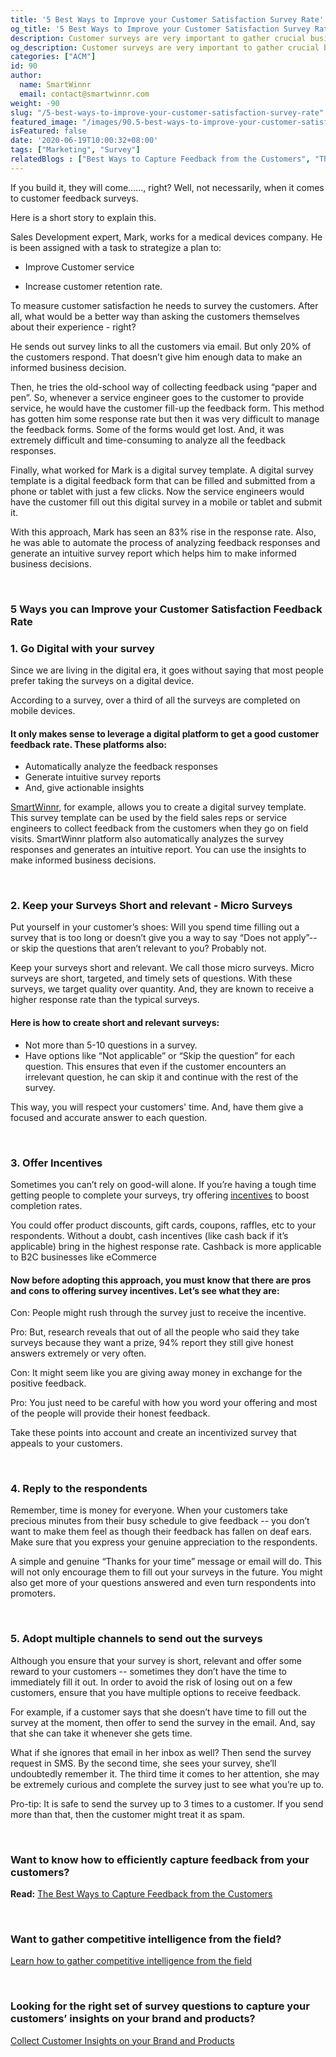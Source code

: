 ```yaml
---
title: '5 Best Ways to Improve your Customer Satisfaction Survey Rate'
og_title: '5 Best Ways to Improve your Customer Satisfaction Survey Rate'
description: Customer surveys are very important to gather crucial business data. Survey customers in the right away to create the maximum impact
og_description: Customer surveys are very important to gather crucial business data. Survey customers in the right away to create the maximum impact
categories: ["ACM"]
id: 90
author:
  name: SmartWinnr
  email: contact@smartwinnr.com
weight: -90
slug: "/5-best-ways-to-improve-your-customer-satisfaction-survey-rate"
featured_image: "/images/90.5-best-ways-to-improve-your-customer-satisfaction-survey-rate.png"
isFeatured: false
date: '2020-06-19T10:00:32+08:00'
tags: ["Marketing", "Survey"]
relatedBlogs : ["Best Ways to Capture Feedback from the Customers", "The 6 Buyer Personas and how to train your team to sell to them", "10 Most Effective Sales Pitch Ideas", "Top 6 Sales Methodologies for Closing Complex Deals", "10 Effective Techniques to overcome Sales Objections"]
---
```


If you build it, they will come……, right? Well, not necessarily, when it comes to customer feedback surveys.

Here is a short story to explain this. 

Sales Development expert, Mark, works for a medical devices company. He is been assigned with a task to strategize a plan to:

* Improve Customer service 

* Increase customer retention rate.

To measure customer satisfaction he needs to survey the customers. After all, what would be a better way than asking the customers themselves about their experience - right?

He sends out survey links to all the customers via email. But only 20% of the customers respond. That doesn’t give him enough data to make an informed business decision. 

Then, he tries the old-school way of collecting feedback using “paper and pen”. So, whenever a service engineer goes to the customer to provide service, he would have the customer fill-up the feedback form. This method has gotten him some response rate but then it was very difficult to manage the feedback forms. Some of the forms would get lost. And, it was extremely difficult and time-consuming to analyze all the feedback responses.

<div class="ml_special_div_blog">
  <div class="ml_special_div_blog_content ml-margin-top10">
    <p class="">Finally, what worked for Mark is a digital survey template. A digital survey template is a digital feedback form that can be filled and submitted from a phone or tablet with just a few clicks. Now the service engineers would have the customer fill out this digital survey in a mobile or tablet and submit it. </p>
    <p class="">With this approach, Mark has seen an 83% rise in the response rate. Also, he was able to automate the process of analyzing feedback responses and generate an intuitive survey report which helps him to make informed business decisions. </p>
  </div>
</div>

<br>

### **5 Ways you can Improve your Customer Satisfaction Feedback Rate**

### **1. Go Digital with your survey**

Since we are living in the digital era, it goes without saying that most people prefer taking the surveys on a digital device.

<div class="ml_pro_tip ml-margin-bottom20">
  <p>According to a survey, over a third of all the surveys are completed on mobile devices.</p>
</div>

<div class="ml_special_div_blog">
  <h4 class="ml_special_div_blog_title ml_text_bold">It only makes sense to leverage a digital platform to get a good customer feedback rate. These platforms also: </h4>
  <div class="ml_special_div_blog_content ml-margin-top10">
    <ul>
      <li>Automatically analyze the feedback responses</li>
      <li>Generate intuitive survey reports</li>
      <li>And, give actionable insights</li>
    </ul>
  </div>
</div>

<a href="https://www.smartwinnr.com/product/targeted-learning/" target="_blank" class="ml-desc-text">SmartWinnr</a>, for example, allows you to create a digital survey template. This survey template can be used by the field sales reps or service engineers to collect feedback from the customers when they go on field visits. SmartWinnr platform also automatically analyzes the survey responses and generates an intuitive report. You can use the insights to make informed business decisions. 

<br>

### **2. Keep your Surveys Short and relevant - Micro Surveys**

Put yourself in your customer’s shoes: Will you spend time filling out a survey that is too long or doesn’t give you a way to say “Does not apply”-- or skip the questions that aren’t relevant to you? Probably not.

Keep your surveys short and relevant. We call those micro surveys. Micro surveys are short, targeted, and timely sets of questions. With these surveys, we target quality over quantity. And, they are known to receive a higher response rate than the typical surveys. 

<div class="ml_special_div_blog">
  <h4 class="ml_special_div_blog_title ml_text_bold">Here is how to create short and relevant surveys:</h4>
  <div class="ml_special_div_blog_content ml-margin-top10">
    <ul>
      <li>Not more than 5-10 questions in a survey.</li>
      <li>Have options like “Not applicable” or “Skip the question” for each question. This ensures that even if the customer encounters an irrelevant question, he can skip it and continue with the rest of the survey.</li>
    </ul>
  </div>
</div>

This way, you will respect your customers' time. And, have them give a focused and accurate answer to each question.

<br>

### **3. Offer Incentives**

Sometimes you can’t rely on good-will alone. If you’re having a tough time getting people to complete your surveys, try offering <a href="https://www.smartwinnr.com/post/sales-incentive-ideas-to-keep-your-sales-team-motivated/" target="_blank">incentives</a> to boost completion rates.

You could offer product discounts, gift cards, coupons, raffles, etc to your respondents. Without a doubt, cash incentives (like cash back if it’s applicable) bring in the highest response rate. Cashback is more applicable to B2C businesses like eCommerce

<div class="ml_special_div_blog">
  <h4 class="ml_special_div_blog_title ml_text_bold">Now before adopting this approach, you must know that there are pros and cons to offering survey incentives. Let’s see what they are:</h4>
  <div class="ml_special_div_blog_content ml-margin-top10">
    <p><span class="ml_text_bold">Con:</span> People might rush through the survey just to receive the incentive.</p>
    <p><span class="ml_text_bold">Pro:</span> But, research reveals that out of all the people who said they take surveys because they want a prize, 94% report they still give honest answers extremely or very often.</p>
    <p><span class="ml_text_bold">Con:</span> It might seem like you are giving away money in exchange for the positive feedback.</p>
    <p><span class="ml_text_bold">Pro:</span> You just need to be careful with how you word your offering and most of the people will provide their honest feedback.</p>
  </div>
</div>

Take these points into account and create an incentivized survey that appeals to your customers.

<br>

### **4. Reply to the respondents**

Remember, time is money for everyone. When your customers take precious minutes from their busy schedule to give feedback -- you don’t want to make them feel as though their feedback has fallen on deaf ears. Make sure that you express your genuine appreciation to the respondents. 

<div class="ml_special_div_blog">
  <div class="ml_special_div_blog_content ml-margin-top10">
    <p class="">A simple and genuine “Thanks for your time” message or email will do. This will not only encourage them to fill out your surveys in the future. You might also get more of your questions answered and even turn respondents into promoters.</p>
  </div>
</div>



<br>

### **5. Adopt multiple channels to send out the surveys**

Although you ensure that your survey is short, relevant and offer some reward to your customers -- sometimes they don’t have the time to immediately fill it out. In order to avoid the risk of losing out on a few customers, ensure that you have multiple options to receive feedback.

For example, if a customer says that she doesn’t have time to fill out the survey at the moment, then offer to send the survey in the email. And, say that she can take it whenever she gets time.

What if she ignores that email in her inbox as well? Then send the survey request in SMS. By the second time, she sees your survey, she’ll undoubtedly remember it. The third time it comes to her attention, she may be extremely curious and complete the survey just to see what you’re up to.

<div class="ml_pro_tip ml-margin-bottom20">
  <p><span class="ml_text_bold">Pro-tip:</span> It is safe to send the survey up to 3 times to a customer. If you send more than that, then the customer might treat it as spam.</p>
</div>

<br>

### **Want to know how to efficiently capture feedback from your customers?**

**Read:** <a href="https://smartwinnr.com/post/best-ways-to-capture-feedback-from-the-customers/" target="_blank">The Best Ways to Capture Feedback from the Customers</a>

<br>

### **Want to gather competitive intelligence from the field?**

<a href="https://smartwinnr.com/post/how-to-gather-competitive-intelligence-from-the-field/" target="_blank">Learn how to gather competitive intelligence from the field</a>

<br>

### **Looking for the right set of survey questions to capture your customers’ insights on your brand and products?**

<a href="https://smartwinnr.com/post/customers-feedback-survey-to-collect-customer-insights-on-your-brand-and-products/" target="_blank">Collect Customer Insights on your Brand and Products</a>

